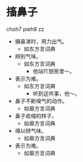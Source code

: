 



# 搐鼻子
choh7 pieh8 zz
+ 擤鼻涕时，用力出气。
  * 如东方言词典
+ 辨别气味。
  * 如东方言词典
    - 他站吖厨房里～。
+ 表示为难。
  * 如东方言词典
    - 听到这件事，他～。
+ 鼻子不断嗅气的动作。
  * 如皋方言词典
+ 鼻子收缩的样子。
  * 如皋方言词典
+ 嗅以辨气味。
  * 如皋方言词典
+ 表示为难。
  * 如皋方言词典
